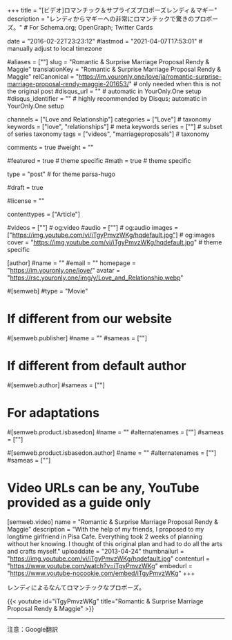 +++
title = "[ビデオ]ロマンチック＆サプライズプロポーズレンディ＆マギー"
description = "レンディからマギーへの非常にロマンチックで驚きのプロポーズ。"	# For Schema.org; OpenGraph; Twitter Cards

date = "2016-02-22T23:23:12"
#lastmod = "2021-04-07T17:53:01"                 # manually adjust to local timezone

#aliases = [""]
slug = "Romantic & Surprise Marriage Proposal Rendy & Maggie"
translationKey = "Romantic & Surprise Marriage Proposal Rendy & Maggie"
relCanonical = "https://im.youronly.one/love/ja/romantic-surprise-marriage-proposal-rendy-maggie-201653/"														# only needed when this is not the original post
#disqus_url = ""                                                    # automatic in YourOnly.One setup
#disqus_identifier = ""                                             # highly recommended by Disqus; automatic in YourOnly.One setup

channels = ["Love and Relationship"]
categories = ["Love"]														# taxonomy
keywords = ["love", "relationships"]															# meta keywords
series = [""]																# subset of series taxonomy
tags = ["videos", "marriageproposals"]																	# taxonomy

comments = true
#weight = ""

#featured = true															# theme specific
#math = true																	# theme specific

type = "post"                                 # for theme parsa-hugo

#draft = true

#license = ""

contenttypes = ["Article"]

#videos = [""]																# og:video
#audio = [""]																# og:audio
images = ["https://img.youtube.com/vi/iTgyPmvzWKg/hqdefault.jpg"]    # og:images
cover = "https://img.youtube.com/vi/iTgyPmvzWKg/hqdefault.jpg"       # theme specific

[author]
#name = ""
#email = ""
homepage = "https://im.youronly.one/love/"
avatar = "https://rsc.youronly.one/img/y/Love_and_Relationship.webp"

#[semweb]
#type = "Movie"

# If different from our website
#[semweb.publisher]
#name = ""
#sameas = [""]

# If different from default author
#[semweb.author]
#sameas = [""]

# For adaptations
#[semweb.product.isbasedon]
#name = ""
#alternatenames = [""]
#sameas = [""]

#[semweb.product.isbasedon.author]
#name = ""
#alternatenames = [""]
#sameas = [""]

# Video URLs can be any, YouTube provided as a guide only
[semweb.video]
name = "Romantic & Surprise Marriage Proposal Rendy & Maggie"
description = "With the help of my friends, I proposed to my longtime girlfriend in Pisa Cafe. Everything took 2 weeks of planning without her knowing. I thought of this original plan and had to do all the arts and crafts myself."
uploaddate = "2013-04-24"
thumbnailurl = "https://img.youtube.com/vi/iTgyPmvzWKg/hqdefault.jpg"
contenturl = "https://www.youtube.com/watch?v=iTgyPmvzWKg"
embedurl = "https://www.youtube-nocookie.com/embed/iTgyPmvzWKg"
+++

レンディによるなんてロマンチックなプロポーズ。

<!--more-->

{{< youtube id="iTgyPmvzWKg" title="Romantic & Surprise Marriage Proposal Rendy & Maggie" >}}

-------

注意：Google翻訳
